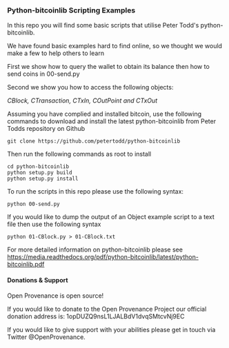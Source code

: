### Python-bitcoinlib Scripting Examples

In this repo you will find some basic scripts that utilise Peter Todd's python-bitcoinlib.

We have found basic examples hard to find online, so we thought we would make a few to help others to learn

First we show how to query the wallet to obtain its balance then how to send coins in 00-send.py

Second we show you how to access the following objects:

*CBlock, CTransaction, CTxIn, COutPoint and CTxOut*

Assuming you have complied and installed bitcoin, use the following commands to download and install the latest python-bitcoinlib from Peter Todds repository on Github

```
git clone https://github.com/petertodd/python-bitcoinlib
```

Then run the following commands as root to install

```
cd python-bitcoinlib
python setup.py build
python setup.py install
```

To run the scripts in this repo please use the following syntax:

``` python 00-send.py ```

If you would like to dump the output of an Object example script to a text file then use the following syntax

``` python 01-CBlock.py > 01-CBlock.txt ```

For more detailed information on python-bitcoinlib please see
https://media.readthedocs.org/pdf/python-bitcoinlib/latest/python-bitcoinlib.pdf

#### Donations & Support

Open Provenance is open source!

If you would like to donate to the Open Provenance Project our official donation address is: 1opDUZQ9nsL1LJALBdV1dvqSMtcvNj9EC

If you would like to give support with your abilities please get in touch via Twitter @OpenProvenance.

